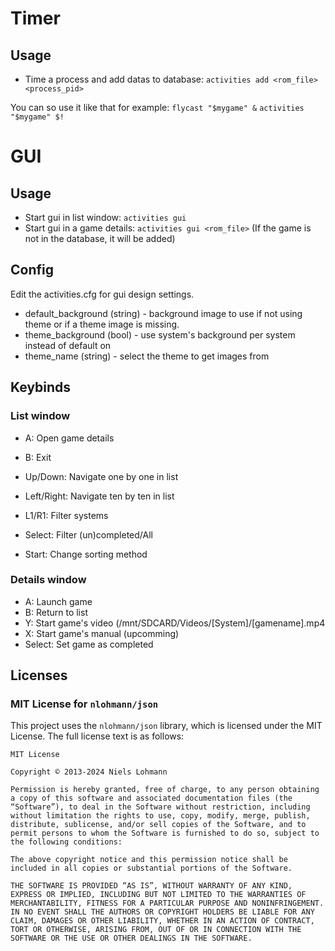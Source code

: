
# Timer

## Usage
- Time a process and add datas to database:
  `activities add <rom_file> <process_pid>`

You can so use it like that for example:
`flycast "$mygame" &`
`activities "$mygame" $!`

# GUI

## Usage

- Start gui in list window: `activities gui`
- Start gui in a game details: `activities gui <rom_file>`
  (If the game is not in the database, it will be added)

## Config
Edit the activities.cfg for gui design settings.
- default_background (string) - background image to use if not using theme or if a theme image is missing.
- theme_background (bool) - use system's background per system instead of default on
- theme_name (string) - select the theme to get images from

## Keybinds

### List window

- A: Open game details
- B: Exit

- Up/Down: Navigate one by one in list
- Left/Right: Navigate ten by ten in list

- L1/R1: Filter systems
- Select: Filter (un)completed/All
- Start: Change sorting method

### Details window

- A: Launch game
- B: Return to list
- Y: Start game's video (/mnt/SDCARD/Videos/[System]/[gamename].mp4
- X: Start game's manual (upcomming)
- Select: Set game as completed


## Licenses

### MIT License for `nlohmann/json`

This project uses the `nlohmann/json` library, which is licensed under the MIT License. The full license text is as follows:
```
MIT License

Copyright © 2013-2024 Niels Lohmann

Permission is hereby granted, free of charge, to any person obtaining a copy of this software and associated documentation files (the “Software”), to deal in the Software without restriction, including without limitation the rights to use, copy, modify, merge, publish, distribute, sublicense, and/or sell copies of the Software, and to permit persons to whom the Software is furnished to do so, subject to the following conditions:

The above copyright notice and this permission notice shall be included in all copies or substantial portions of the Software.

THE SOFTWARE IS PROVIDED “AS IS”, WITHOUT WARRANTY OF ANY KIND, EXPRESS OR IMPLIED, INCLUDING BUT NOT LIMITED TO THE WARRANTIES OF MERCHANTABILITY, FITNESS FOR A PARTICULAR PURPOSE AND NONINFRINGEMENT. IN NO EVENT SHALL THE AUTHORS OR COPYRIGHT HOLDERS BE LIABLE FOR ANY CLAIM, DAMAGES OR OTHER LIABILITY, WHETHER IN AN ACTION OF CONTRACT, TORT OR OTHERWISE, ARISING FROM, OUT OF OR IN CONNECTION WITH THE SOFTWARE OR THE USE OR OTHER DEALINGS IN THE SOFTWARE.
```
